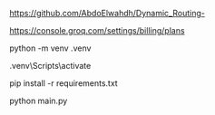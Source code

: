 https://github.com/AbdoElwahdh/Dynamic_Routing-

https://console.groq.com/settings/billing/plans

python -m venv .venv

.venv\Scripts\activate

pip install -r requirements.txt

python main.py


